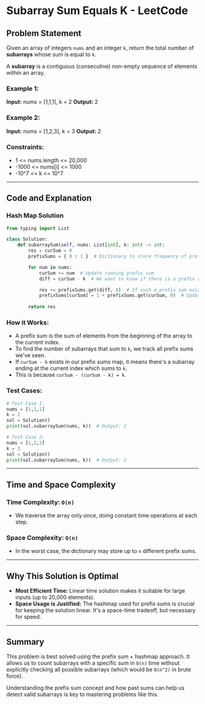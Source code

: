 # Subarray Sum Equals K - LeetCode

## Problem Statement

Given an array of integers `nums` and an integer `k`, return the total number of **subarrays** whose sum is equal to `k`.

A **subarray** is a contiguous (consecutive) non-empty sequence of elements within an array.

### Example 1:

**Input:** nums = \[1,1,1], k = 2
**Output:** 2

### Example 2:

**Input:** nums = \[1,2,3], k = 3
**Output:** 2

### Constraints:

* 1 <= nums.length <= 20,000
* -1000 <= nums\[i] <= 1000
* -10^7 <= k <= 10^7

---

## Code and Explanation

### Hash Map Solution

```python
from typing import List

class Solution:
    def subarraySum(self, nums: List[int], k: int) -> int:
        res = curSum = 0
        prefixSums = { 0 : 1 }  # Dictionary to store frequency of prefix sums

        for num in nums:
            curSum += num  # Update running prefix sum
            diff = curSum - k  # We want to know if there is a prefix sum that when removed results in k

            res += prefixSums.get(diff, 0)  # If such a prefix sum exists, add its frequency to result
            prefixSums[curSum] = 1 + prefixSums.get(curSum, 0)  # Update prefix sum frequency
        
        return res
```

### How it Works:

* A prefix sum is the sum of elements from the beginning of the array to the current index.
* To find the number of subarrays that sum to `k`, we track all prefix sums we've seen.
* If `curSum - k` exists in our prefix sums map, it means there's a subarray ending at the current index which sums to `k`.
* This is because `curSum - (curSum - k) = k`.

### Test Cases:

```python
# Test Case 1:
nums = [1,1,1]
k = 2
sol = Solution()
print(sol.subarraySum(nums, k))  # Output: 2

# Test Case 2:
nums = [1,2,3]
k = 3
sol = Solution()
print(sol.subarraySum(nums, k))  # Output: 2
```

---

## Time and Space Complexity

### Time Complexity: `O(n)`

* We traverse the array only once, doing constant time operations at each step.

### Space Complexity: `O(n)`

* In the worst case, the dictionary may store up to `n` different prefix sums.

---

## Why This Solution is Optimal

* **Most Efficient Time:** Linear time solution makes it suitable for large inputs (up to 20,000 elements).
* **Space Usage is Justified:** The hashmap used for prefix sums is crucial for keeping the solution linear. It's a space-time tradeoff, but necessary for speed.

---

## Summary

This problem is best solved using the prefix sum + hashmap approach. It allows us to count subarrays with a specific sum in `O(n)` time without explicitly checking all possible subarrays (which would be `O(n^2)` in brute force).

Understanding the prefix sum concept and how past sums can help us detect valid subarrays is key to mastering problems like this.
